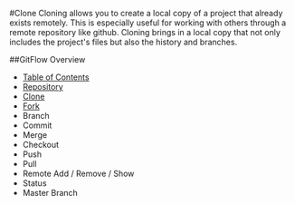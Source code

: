 #Clone
Cloning allows you to create a local copy of a project that already exists remotely.
This is especially useful for working with others through a remote repository like github. 
Cloning brings in a local copy that not only includes the project's files but also the history and branches.

##GitFlow Overview
* [Table of Contents](./README.MD)
* [Repository](./Repository.md)
* [Clone](./Clones.md)
* [Fork](./Forks.md)
* Branch
* Commit
* Merge
* Checkout
* Push
* Pull 
* Remote Add / Remove / Show
* Status
* Master Branch 